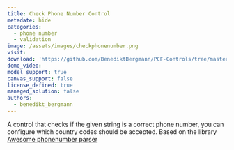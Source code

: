```yaml
---
title: Check Phone Number Control
metadate: hide
categories:
  - phone number
  - validation
image: /assets/images/checkphonenumber.png
visit: 
download: 'https://github.com/BenediktBergmann/PCF-Controls/tree/master/CheckPhoneNumberControl'
demo_video: 
model_support: true
canvas_support: false
license_defined: true
managed_solution: false
authors:
  - benedikt_bergmann
---
```


A control that checks if the given string is a correct phone number, you can configure which country codes should be accepted. Based on the library <a target="_blank" href="https://www.npm.red/package/awesome-phonenumber">Awesome phonenumber parser</a>
